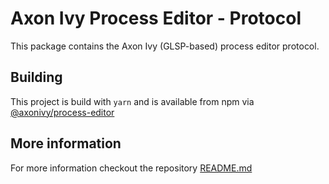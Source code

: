 # Axon Ivy Process Editor - Protocol

This package contains the Axon Ivy (GLSP-based) process editor protocol.

## Building

This project is build with `yarn` and is available from npm via [@axonivy/process-editor](https://www.npmjs.com/package/@axonivy/process-editor)

## More information

For more information checkout the repository [README.md](../README.md)
